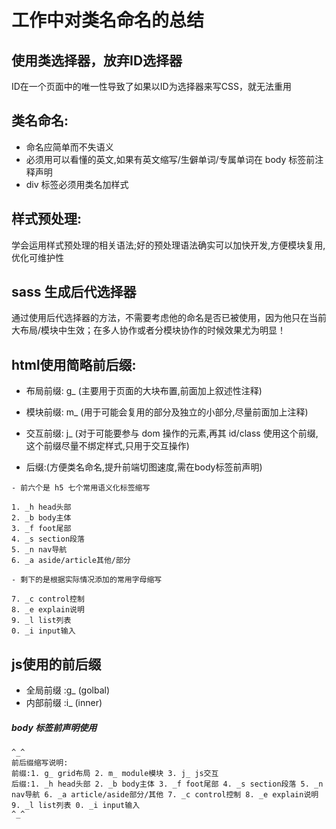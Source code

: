 # 工作中对类名命名的总结

## 使用类选择器，放弃ID选择器
ID在一个页面中的唯一性导致了如果以ID为选择器来写CSS，就无法重用

## 类名命名:
- 命名应简单而不失语义
- 必须用可以看懂的英文,如果有英文缩写/生僻单词/专属单词在 body 标签前注释声明
- div 标签必须用类名加样式

## 样式预处理:
学会运用样式预处理的相关语法;好的预处理语法确实可以加快开发,方便模块复用,优化可维护性

## sass 生成后代选择器

通过使用后代选择器的方法，不需要考虑他的命名是否已被使用，因为他只在当前大布局/模块中生效；在多人协作或者分模块协作的时候效果尤为明显！

## html使用简略前后缀:
- 布局前缀: g_ (主要用于页面的大块布置,前面加上叙述性注释)

- 模块前缀: m_ (用于可能会复用的部分及独立的小部分,尽量前面加上注释)

- 交互前缀: j_ (对于可能要参与 dom 操作的元素,再其 id/class 使用这个前缀,这个前缀尽量不绑定样式,只用于交互操作)

- 后缀:(方便类名命名,提升前端切图速度,需在body标签前声明)

```
- 前六个是 h5 七个常用语义化标签缩写

1. _h head头部
2. _b body主体
3. _f foot尾部
4. _s section段落
5. _n nav导航
6. _a aside/article其他/部分

- 剩下的是根据实际情况添加的常用字母缩写

7. _c control控制
8. _e explain说明
9. _l list列表
0. _i input输入
```

## js使用的前后缀
- 全局前缀 :g_ (golbal)
- 内部前缀 :i_ (inner)





##### body 标签前声明使用

```
^_^
前后缀缩写说明:
前缀:1. g_ grid布局 2. m_ module模块 3. j_ js交互
后缀:1. _h head头部 2. _b body主体 3. _f foot尾部 4. _s section段落 5. _n nav导航 6. _a article/aside部分/其他 7. _c control控制 8. _e explain说明 9. _l list列表 0. _i input输入
^_^
```
